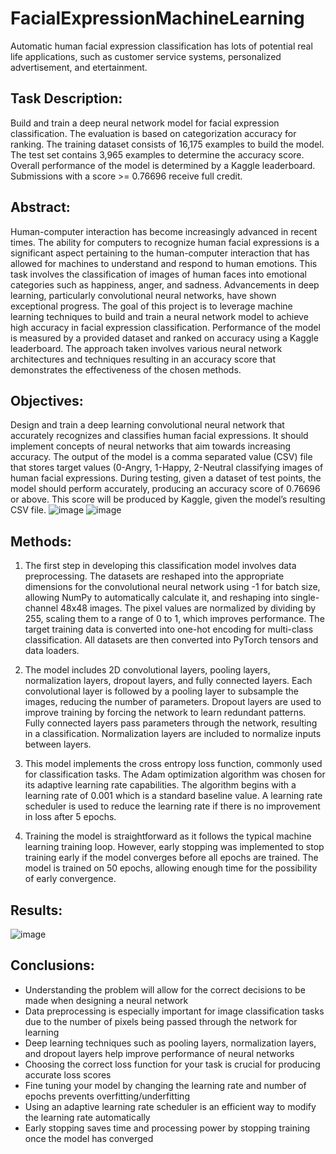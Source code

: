# FacialExpressionMachineLearning
Automatic human facial expression classification has lots of potential real life applications, such as customer service systems, personalized advertisement, and etertainment. 
## Task Description:
Build and train a deep neural network model for facial expression classification. The evaluation is based on categorization accuracy for ranking.
The training dataset consists of 16,175 examples to build the model. The test set contains 3,965 examples to determine the accuracy score. 
Overall performance of the model is determined by a Kaggle leaderboard. Submissions with a score >= 0.76696 receive full credit. 

## Abstract:
Human-computer interaction has become increasingly advanced in recent times. The ability for computers to recognize human facial expressions is a significant aspect pertaining to the human-computer interaction that has allowed for machines to understand and respond to human emotions. This task involves the classification of images of human faces into emotional categories such as happiness, anger, and sadness. Advancements in deep learning, particularly convolutional neural networks, have shown exceptional progress. The goal of this project is to leverage machine learning techniques to build and train a neural network model to achieve high accuracy in facial expression classification. Performance of the model is measured by a provided dataset and ranked on accuracy using a Kaggle leaderboard. The approach taken involves various neural network architectures and techniques resulting in an accuracy score that demonstrates the effectiveness of the chosen methods. 

## Objectives:
Design and train a deep learning convolutional neural network that accurately recognizes and classifies human facial expressions. It should implement concepts of neural networks that aim towards increasing accuracy. The output of the model is a comma separated value (CSV) file that stores target values (0-Angry, 1-Happy, 2-Neutral classifying images of human facial expressions. During testing, given a dataset of test points, the model should perform accurately, producing an accuracy score of 0.76696 or above. This score will be produced by Kaggle, given the model’s resulting CSV file. 
![image](https://github.com/user-attachments/assets/99e418ff-4ff9-4861-b4a9-ee2929a13296) ![image](https://github.com/user-attachments/assets/673ff9a9-2b23-4abc-b7e6-4b91bd10c235)

## Methods:
1. The first step in developing this classification model involves data preprocessing. The datasets are reshaped into the appropriate dimensions for the convolutional neural network using -1 for batch size, allowing NumPy to automatically calculate it, and reshaping into single-channel 48x48 images. The pixel values are normalized by dividing by 255, scaling them to a range of 0 to 1, which improves performance. The target training data is converted into one-hot encoding for multi-class classification. All datasets are then converted into PyTorch tensors and data loaders. 

2. The model includes 2D convolutional layers, pooling layers, normalization layers, dropout layers, and fully connected layers. Each convolutional layer is followed by a pooling layer to subsample the images, reducing the number of parameters. Dropout layers are used to improve training by forcing the network to learn redundant patterns. Fully connected layers pass parameters through the network, resulting in a classification. Normalization layers are included to normalize inputs between layers.

3. This model implements the cross entropy loss function, commonly used for classification tasks. The Adam optimization algorithm was chosen for its adaptive learning rate capabilities. The algorithm begins with a learning rate of 0.001 which is a standard baseline value. A learning rate scheduler is used to reduce the learning rate if there is no improvement in loss after 5 epochs. 

4. Training the model is straightforward as it follows the typical machine learning training loop. However, early stopping was implemented to stop training early if the model converges before all epochs are trained. The model is trained on 50 epochs, allowing enough time for the possibility of early convergence. 

## Results:
![image](https://github.com/user-attachments/assets/1b2fd9e2-b492-42a6-884f-e8dc8c09ab39)

## Conclusions:
 - Understanding the problem will allow for the correct decisions to be made when designing a neural network
 - Data preprocessing is especially important for image classification tasks due to the number of pixels being passed through the network for learning
 - Deep learning techniques such as pooling layers, normalization layers, and dropout layers help improve performance of neural networks
 - Choosing the correct loss function for your task is crucial for producing accurate loss scores
 - Fine tuning your model by changing the learning rate and number of epochs prevents overfitting/underfitting
 - Using an adaptive learning rate scheduler is an efficient way to modify the learning rate automatically
 - Early stopping saves time and processing power by stopping training once the model has converged
